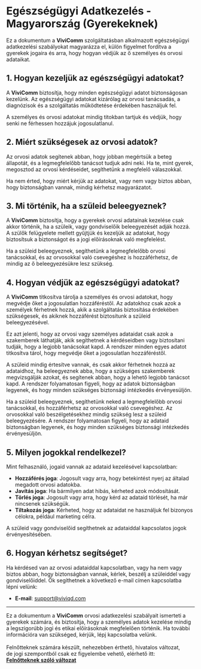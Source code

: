 # Egészségügyi Adatkezelés - Magyarország (Gyerekeknek)

Ez a dokumentum a **ViviComm** szolgáltatásban alkalmazott egészségügyi adatkezelési szabályokat magyarázza el, külön figyelmet fordítva a gyerekek jogaira és arra, hogy hogyan védjük az ő személyes és orvosi adataikat.

## 1. Hogyan kezeljük az egészségügyi adatokat?

A **ViviComm** biztosítja, hogy minden egészségügyi adatot biztonságosan kezelünk. Az egészségügyi adatokat kizárólag az orvosi tanácsadás, a diagnózisok és a szolgáltatás működtetése érdekében használjuk fel.

A személyes és orvosi adatokat mindig titokban tartjuk és védjük, hogy senki ne férhessen hozzájuk jogosulatlanul.

## 2. Miért szükségesek az orvosi adatok?

Az orvosi adatok segítenek abban, hogy jobban megértsük a beteg állapotát, és a legmegfelelőbb tanácsot tudjuk adni neki. Ha te, mint gyerek, megosztod az orvosi kérdéseidet, segíthetünk a megfelelő válaszokkal.

Ha nem érted, hogy miért kérjük az adatokat, vagy nem vagy biztos abban, hogy biztonságban vannak, mindig kérhetsz magyarázatot.

## 3. Mi történik, ha a szüleid beleegyeznek?

A **ViviComm** biztosítja, hogy a gyerekek orvosi adatainak kezelése csak akkor történik, ha a szüleik, vagy gondviselőik beleegyezését adják hozzá. A szülők felügyelete mellett gyűjtjük és kezeljük az adatokat, hogy biztosítsuk a biztonságot és a jogi előírásoknak való megfelelést.

Ha a szüleid beleegyeznek, segíthetünk a legmegfelelőbb orvosi tanácsokkal, és az orvosokkal való csevegéshez is hozzáférhetsz, de mindig az ő beleegyezésükre lesz szükség.

## 4. Hogyan védjük az egészségügyi adatokat?

A **ViviComm** titkosítva tárolja a személyes és orvosi adatokat, hogy megvédje őket a jogosulatlan hozzáféréstől. Az adatokhoz csak azok a személyek férhetnek hozzá, akik a szolgáltatás biztosítása érdekében szükségesek, és akiknek hozzáférést biztosítunk a szüleid beleegyezésével.

Ez azt jelenti, hogy az orvosi vagy személyes adataidat csak azok a szakemberek láthatják, akik segíthetnek a kérdéseidben vagy biztosítani tudják, hogy a legjobb tanácsokat kapd. A rendszer minden egyes adatot titkosítva tárol, hogy megvédje őket a jogosulatlan hozzáféréstől.

A szüleid mindig értesítve vannak, és csak akkor férhetnek hozzá az adataidhoz, ha beleegyeznek abba, hogy a szükséges szakemberek megvizsgálják azokat, és segítenek abban, hogy a lehető legjobb tanácsot kapd. A rendszer folyamatosan figyeli, hogy az adatok biztonságban legyenek, és hogy minden szükséges biztonsági intézkedés érvényesüljön.

Ha a szüleid beleegyeznek, segíthetünk neked a legmegfelelőbb orvosi tanácsokkal, és hozzáférhetsz az orvosokkal való csevegéshez. Az orvosokkal való beszélgetésekhez mindig szükség lesz a szüleid beleegyezésére. A rendszer folyamatosan figyeli, hogy az adataid biztonságban legyenek, és hogy minden szükséges biztonsági intézkedés érvényesüljön.

## 5. Milyen jogokkal rendelkezel?

Mint felhasználó, jogaid vannak az adataid kezelésével kapcsolatban:

- **Hozzáférés joga**: Jogosult vagy arra, hogy betekintést nyerj az általad megadott orvosi adatokba.
- **Javítás joga**: Ha bármilyen adat hibás, kérheted azok módosítását.
- **Törlés joga**: Jogosult vagy arra, hogy kérd az adataid törlését, ha már nincsenek szükségük.
- **Tiltakozás joga**: Kérheted, hogy az adataidat ne használjuk fel bizonyos célokra, például marketing célra.

A szüleid vagy gondviselőid segíthetnek az adataiddal kapcsolatos jogok érvényesítésében.

## 6. Hogyan kérhetsz segítséget?

Ha kérdésed van az orvosi adataiddal kapcsolatban, vagy ha nem vagy biztos abban, hogy biztonságban vannak, kérlek, beszélj a szüleiddel vagy gondviselőiddel. Ők segíthetnek a következő e-mail címen kapcsolatba lépni velünk:

- **E-mail**: [support@viviqd.com](mailto:support@viviqd.com)

---

Ez a dokumentum a **ViviComm** orvosi adatkezelési szabályait ismerteti a gyerekek számára, és biztosítja, hogy a személyes adatok kezelése mindig a legszigorúbb jogi és etikai előírásoknak megfelelően történik. Ha további információra van szükséged, kérjük, lépj kapcsolatba velünk.
<br/>
<br/>
Felnőtteknek számára készült, nehezebben érthető, hivatalos változat,<br/> de jogi szempontból csak ez figyelembe vehető, elérhető itt:  
[**Felnőtteknek szóló változat**](../adult/healthcare-compliance-hungary.md)
